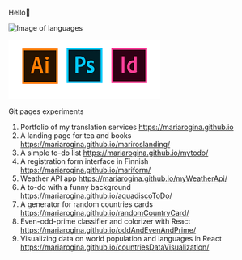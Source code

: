 Hello🤗

![Image of languages](https://encrypted-tbn0.gstatic.com/images?q=tbn:ANd9GcSch5zjv-c1NqGhYflOax2qQlJint1U2_0KZsUXnHAQwktUN2nxqimDbxya6aki7Em6Mts&usqp=CAU)


![Image of Adobe](https://raw.githubusercontent.com/mariarogina/mariarogina/main/adobe.png)


Git pages experiments
1. Portfolio of my translation services https://mariarogina.github.io
2. A landing page for tea and books https://mariarogina.github.io/mariroslanding/
2. A simple to-do list https://mariarogina.github.io/mytodo/
3. A registration form interface in Finnish https://mariarogina.github.io/mariform/
4. Weather API app https://mariarogina.github.io/myWeatherApi/
5. A to-do with a funny background https://mariarogina.github.io/aquadiscoToDo/
6. A generator for random countries cards https://mariarogina.github.io/randomCountryCard/
7. Even-odd-prime classifier and colorizer with React https://mariarogina.github.io/oddAndEvenAndPrime/
8. Visualizing data on world population and languages in React https://mariarogina.github.io/countriesDataVisualization/

